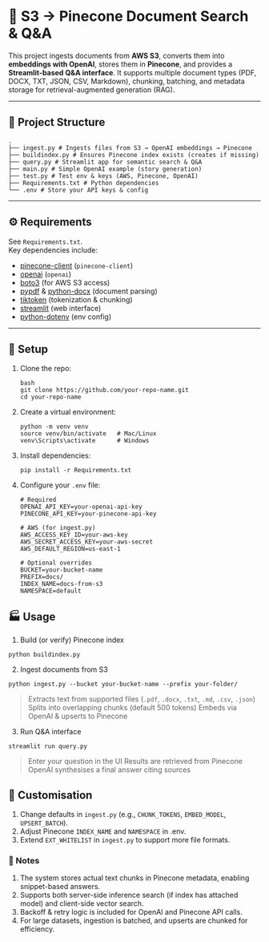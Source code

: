 # 📖 S3 → Pinecone Document Search & Q&A

This project ingests documents from **AWS S3**, converts them into **embeddings with OpenAI**, stores them in **Pinecone**, and provides a **Streamlit-based Q&A interface**. It supports multiple document types (PDF, DOCX, TXT, JSON, CSV, Markdown), chunking, batching, and metadata storage for retrieval-augmented generation (RAG).

---

## :file_folder: Project Structure
  ```
  .
├── ingest.py # Ingests files from S3 → OpenAI embeddings → Pinecone
├── buildindex.py # Ensures Pinecone index exists (creates if missing)
├── query.py # Streamlit app for semantic search & Q&A
├── main.py # Simple OpenAI example (story generation)
├── test.py # Test env & keys (AWS, Pinecone, OpenAI)
├── Requirements.txt # Python dependencies
└── .env # Store your API keys & config
  ```
---

## :gear: Requirements

See `Requirements.txt`.  
Key dependencies include:

- [pinecone-client](https://docs.pinecone.io/) (`pinecone-client`)
- [openai](https://pypi.org/project/openai/) (`openai`)
- [boto3](https://boto3.amazonaws.com/) (for AWS S3 access)
- [pypdf](https://pypi.org/project/pypdf/) & [python-docx](https://pypi.org/project/python-docx/) (document parsing)
- [tiktoken](https://github.com/openai/tiktoken) (tokenization & chunking)
- [streamlit](https://streamlit.io/) (web interface)
- [python-dotenv](https://pypi.org/project/python-dotenv/) (env config)

---

## :rocket: Setup

1. Clone the repo:
   ```
   bash
   git clone https://github.com/your-repo-name.git
   cd your-repo-name
   ```
2. Create a virtual environment:
   ```
   python -m venv venv
   source venv/bin/activate   # Mac/Linux
   venv\Scripts\activate      # Windows
   ```
3. Install dependencies:
   ```
   pip install -r Requirements.txt
   ```

4. Configure your `.env` file:
   ```
   # Required
   OPENAI_API_KEY=your-openai-api-key
   PINECONE_API_KEY=your-pinecone-api-key
   
   # AWS (for ingest.py)
   AWS_ACCESS_KEY_ID=your-aws-key
   AWS_SECRET_ACCESS_KEY=your-aws-secret
   AWS_DEFAULT_REGION=us-east-1
   
   # Optional overrides
   BUCKET=your-bucket-name
   PREFIX=docs/
   INDEX_NAME=docs-from-s3
   NAMESPACE=default
   ```

## :factory: Usage
1. Build (or verify) Pinecone index
```
python buildindex.py
```
   
2. Ingest documents from S3
```
python ingest.py --bucket your-bucket-name --prefix your-folder/
```
  > Extracts text from supported files (`.pdf`, `.docx`, `.txt`, `.md`, `.csv`, `.json`)
  > Splits into overlapping chunks (default 500 tokens)
  > Embeds via OpenAI & upserts to Pinecone

3. Run Q&A interface
```
streamlit run query.py
```
  >Enter your question in the UI
  >Results are retrieved from Pinecone
  >OpenAI synthesises a final answer citing sources

## :wrench: Customisation
1. Change defaults in `ingest.py` (e.g., `CHUNK_TOKENS`, `EMBED_MODEL`, `UPSERT_BATCH`).
2. Adjust Pinecone `INDEX_NAME` and `NAMESPACE` in .env.
3. Extend `EXT_WHITELIST` in `ingest.py` to support more file formats.

### :page_with_curl: Notes
1. The system stores actual text chunks in Pinecone metadata, enabling snippet-based answers.
2. Supports both server-side inference search (if index has attached model) and client-side vector search.
3. Backoff & retry logic is included for OpenAI and Pinecone API calls.
4. For large datasets, ingestion is batched, and upserts are chunked for efficiency.

